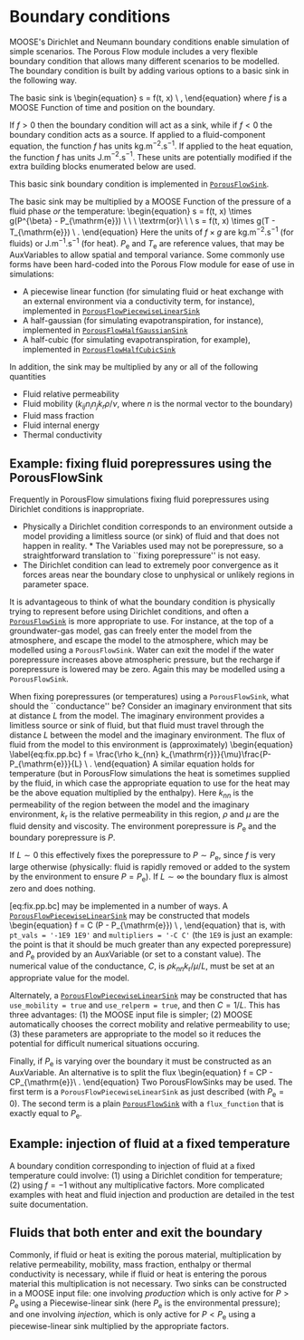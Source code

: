 # Boundary conditions

MOOSE's Dirichlet and Neumann boundary conditions enable simulation of simple scenarios.  The Porous
Flow module includes a very flexible boundary condition that allows many different scenarios to be
modelled. The boundary condition is built by adding various options to a basic sink in the following
way.

The basic sink is
\begin{equation}
s = f(t, x) \ ,
\end{equation}
where $f$ is a MOOSE Function of time and position on the boundary.

If $f>0$ then the boundary condition will act as a sink, while if $f<0$ the boundary condition acts
as a source.  If applied to a fluid-component equation, the function $f$ has units
kg.m$^{-2}$.s$^{-1}$.  If applied to the heat equation, the function $f$ has units
J.m$^{-2}$.s$^{-1}$.  These units are potentially modified if the extra building blocks enumerated
below are used.

This basic sink boundary condition is implemented in [`PorousFlowSink`](/PorousFlowSink.md).

The basic sink may be multiplied by a MOOSE Function of the pressure of a fluid phase *or* the
temperature:
\begin{equation}
s = f(t, x) \times g(P^{\beta} - P_{\mathrm{e}}) \ \ \ \textrm{or}\ \ \ s = f(t, x)
\times g(T - T_{\mathrm{e}}) \ .
\end{equation}
Here the units of $f\times g$ are kg.m$^{-2}$.s$^{-1}$ (for fluids) or J.m$^{-1}$.s$^{-1}$ (for
heat).  $P_{\mathrm{e}}$ and $T_{\mathrm{e}}$ are reference values, that may be AuxVariables to allow
spatial and temporal variance.  Some commonly use forms have been hard-coded into the Porous Flow
module for ease of use in simulations:

- A piecewise linear function (for simulating fluid or heat exchange with an external
  environment via a conductivity term, for instance), implemented in
  [`PorousFlowPiecewiseLinearSink`](/PorousFlowPiecewiseLinearSink.md)
- A half-gaussian (for simulating evapotranspiration, for
  instance), implemented in [`PorousFlowHalfGaussianSink`](/PorousFlowHalfGaussianSink.md)
- A half-cubic (for simulating evapotranspiration, for example), implemented in
  [`PorousFlowHalfCubicSink`](/PorousFlowHalfCubicSink.md)

In addition, the sink may be multiplied by any or all of the following
quantities

- Fluid relative permeability
- Fluid mobility ($k_{ij}n_{i}n_{j}k_{r} \rho / \nu$, where $n$ is the normal vector to the boundary)
- Fluid mass fraction
- Fluid internal energy
- Thermal conductivity

## Example: fixing fluid porepressures using the PorousFlowSink

Frequently in PorousFlow simulations fixing fluid porepressures using Dirichlet conditions is
inappropriate.

- Physically a Dirichlet condition corresponds to an environment outside a model providing a
  limitless source (or sink) of fluid and that does not happen in reality.  * The Variables used may
  not be porepressure, so a straightforward translation to ``fixing porepressure'' is not easy.
- The Dirichlet condition can lead to extremely poor convergence as it forces areas near the boundary
  close to unphysical or unlikely regions in parameter space.

It is advantageous to think of what the boundary condition is physically trying to represent before
using Dirichlet conditions, and often a [`PorousFlowSink`](/PorousFlowSink.md) is more appropriate to
use.  For instance, at the top of a groundwater-gas model, gas can freely enter the model from the
atmosphere, and escape the model to the atmosphere, which may be modelled using a `PorousFlowSink`.
Water can exit the model if the water porepressure increases above atmospheric pressure, but the
recharge if porepressure is lowered may be zero.  Again this may be modelled using a
`PorousFlowSink`.

When fixing porepressures (or temperatures) using a `PorousFlowSink`, what should the ``conductance''
be?  Consider an imaginary environment that sits at distance $L$ from the model.  The imaginary
environment provides a limitless source or sink of fluid, but that fluid must travel through the
distance $L$ between the model and the imaginary environment.  The flux of fluid from the model to
this environment is
(approximately)
\begin{equation}
  \label{eq:fix.pp.bc}
  f = \frac{\rho k_{nn}
    k_{\mathrm{r}}}{\mu}\frac{P-P_{\mathrm{e}}}{L} \ .
\end{equation}
A similar equation holds for temperature (but in PorousFlow simulations the heat is sometimes
supplied by the fluid, in which case the appropriate equation to use for the heat may be the above
equation multiplied by the enthalpy).  Here $k_{nn}$ is the permeability of the region between the
model and the imaginary environment, $k_{\mathrm{r}}$ is the relative permeability in this region,
$\rho$ and $\mu$ are the fluid density and viscosity.  The environment porepressure is
$P_{\mathrm{e}}$ and the boundary porepressure is $P$.

If $L\sim 0$ this effectively fixes the porepressure to $P\sim P_{\mathrm{e}}$, since $f$ is very
large otherwise (physically: fluid is rapidly removed or added to the system by the environment to
ensure $P=P_{\mathrm{e}}$).  If $L\sim\infty$ the boundary flux is almost zero and does nothing.

[eq:fix.pp.bc] may be implemented in a number of ways.
A [`PorousFlowPiecewiseLinearSink`](/PorousFlowPiecewiseLinearSink.md) may be constructed that models
\begin{equation} f = C (P - P_{\mathrm{e}}) \ , \end{equation} that is, with `pt_vals = '-1E9 1E9'`
and `multipliers = '-C C'` (the `1E9` is just an example: the point is that it should be much greater
than any expected porepressure) and $P_{\mathrm{e}}$ provided by an AuxVariable (or set to a constant
value).  The numerical value of the conductance, $C$, is $\rho k_{nn}k_{\mathrm{r}}/\mu/L$, must be
set at an appropriate value for the model.

Alternately, a [`PorousFlowPiecewiseLinearSink`](/PorousFlowPiecewiseLinearSink.md) may be
constructed that has `use_mobility = true` and `use_relperm = true`, and then $C = 1/L$.  This has
three advantages: (1) the MOOSE input file is simpler; (2) MOOSE automatically chooses the correct
mobility and relative permeability to use; (3) these parameters are appropriate to the model so it
reduces the potential for difficult numerical situations occuring.

Finally, if $P_{\mathrm{e}}$ is varying over the boundary it must be constructed as an AuxVariable.
An alternative is to split the flux \begin{equation} f = CP - CP_{\mathrm{e}}\ .
\end{equation} Two PorousFlowSinks may be used.  The first term is a
`PorousFlowPiecewiseLinearSink` as just described (with
$P_{\mathrm{e}} = 0$).  The second term is a plain
[`PorousFlowSink`](/PorousFlowSink.md) with a
`flux_function` that is exactly equal to $P_{\mathrm{e}}$.

## Example: injection of fluid at a fixed temperature

A boundary condition corresponding to injection of fluid at a fixed temperature could involve: (1)
using a Dirichlet condition for temperature; (2) using $f=-1$ without any multiplicative
factors. More complicated examples with heat and fluid injection and production are detailed in the
test suite documentation.

## Fluids that both enter and exit the boundary

Commonly, if fluid or heat is exiting the porous material, multiplication by relative permeability,
mobility, mass fraction, enthalpy or thermal conductivity is necessary, while if fluid or heat is
entering the porous material this multiplication is not necessary.  Two sinks can be constructed in a
MOOSE input file: one involving *production* which is only active for $P>P_{\mathrm{e}}$ using a
Piecewise-linear sink (here $P_{\mathrm{e}}$ is the environmental pressure); and one involving
*injection*, which is only active for $P<P_{\mathrm{e}}$ using a piecewise-linear sink multiplied
by the appropriate factors.
